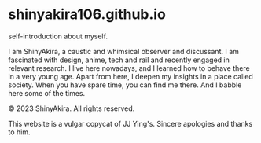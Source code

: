# shinyakira106.github.io

self-introduction about myself.

I am ShinyAkira,
a caustic and whimsical observer and discussant.
I am fascinated with design, anime, tech and rail and recently engaged in relevant research. I live here nowadays, and I learned how to behave there in a very young age. Apart from here, I deepen my insights in a place called society.
When you have spare time, you can find me there.
And I babble here some of the times.

© 2023 ShinyAkira. All rights reserved.

This website is a vulgar copycat of JJ Ying's. Sincere apologies and thanks to him.
